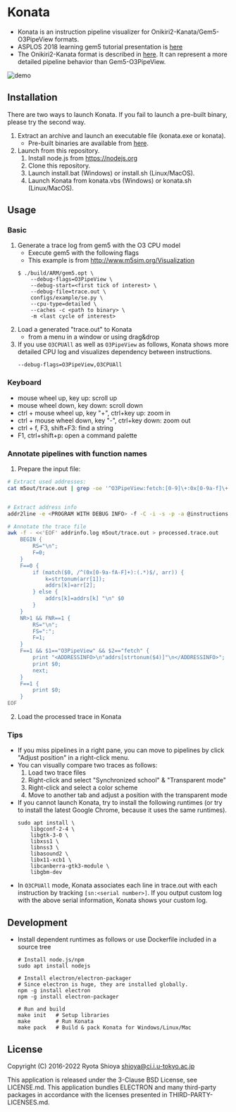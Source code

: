 # Konata

* Konata is an instruction pipeline visualizer for Onikiri2-Kanata/Gem5-O3PipeView formats.
* ASPLOS 2018 learning gem5 tutorial presentation is [here](https://github.com/shioyadan/Konata/wiki/gem5-konata.pdf
)
* The Onikiri2-Kanata format is described in [here](docs/kanata-log-format.md). It can represent a more detailed pipeline behavior than Gem5-O3PipeView.

![demo](https://github.com/shioyadan/Konata/wiki/images/konata.gif)


## Installation

There are two ways to launch Konata.
If you fail to launch a pre-built binary, please try the second way.

1. Extract an archive and launch an executable file (konata.exe or konata).
    * Pre-built binaries are available from [here](https://github.com/shioyadan/Konata/releases).
2. Launch from this repository.
    1. Install node.js from https://nodejs.org
    2. Clone this repository.
    3. Launch install.bat (Windows) or install.sh (Linux/MacOS).
    4. Launch Konata from konata.vbs (Windows) or konata.sh (Linux/MacOS).


## Usage

### Basic

1. Generate a trace log from gem5 with the O3 CPU model
    * Execute gem5 with the following flags
    * This example is from http://www.m5sim.org/Visualization
    ```
    $ ./build/ARM/gem5.opt \
        --debug-flags=O3PipeView \
        --debug-start=<first tick of interest> \
        --debug-file=trace.out \
        configs/example/se.py \
        --cpu-type=detailed \
        --caches -c <path to binary> \
        -m <last cycle of interest>
    ```
2. Load a generated "trace.out" to Konata
    * from a menu in a window or using drag&drop
3. If you use ```O3CPUAll``` as well as ```O3PipeView``` as follows, Konata shows more detailed CPU log and visualizes dependency between instructions. 
    ```
    --debug-flags=O3PipeView,O3CPUAll
    ```

### Keyboard

* mouse wheel up, key up: scroll up
* mouse wheel down, key down: scroll down
* ctrl + mouse wheel up, key "+", ctrl+key up: zoom in
* ctrl + mouse wheel down, key "-", ctrl+key down: zoom out
* ctrl + f, F3, shift+F3: find a string 
* F1, ctrl+shift+p: open a command palette

### Annotate pipelines with function names


1. Prepare the input file:

```sh
# Extract used addresses:
cat m5out/trace.out | grep -oe '^O3PipeView:fetch:[0-9]\+:0x[0-9a-f]\+:' | grep -oe '0x[0-9a-f]\+' | uniq | sort | uniq > instructions.log


# Extract address info
addr2line -e <PROGRAM WITH DEBUG INFO> -f -C -i -s -p -a @instructions.log > addrinfo.log

# Annotate the trace file
awk -f - <<'EOF' addrinfo.log m5out/trace.out > processed.trace.out
    BEGIN { 
        RS="\n"; 
        F=0;
    }
    F==0 {
        if (match($0, /^(0x[0-9a-fA-F]+):(.*)$/, arr)) {
            k=strtonum(arr[1]);
            addrs[k]=arr[2];
        } else {
            addrs[k]=addrs[k] "\n" $0
        }
    }
    NR>1 && FNR==1 { 
        RS="\n"; 
        FS=":";
        F=1;
    }
    F==1 && $1=="O3PipeView" && $2=="fetch" {
        print "<ADDRESSINFO>\n"addrs[strtonum($4)]"\n</ADDRESSINFO>";
        print $0;
        next;
    }
    F==1 {
        print $0;
    }
EOF
```


2. Load the processed trace in Konata

### Tips

* If you miss pipelines in a right pane, you can move to pipelines by click "Adjust position" in a right-click menu.
* You can visually compare two traces as follows:
    1. Load two trace files
    2. Right-click and select "Synchronized school" & "Transparent mode"
    3. Right-click and select a color scheme
    4. Move to another tab and adjust a position with the transparent mode
* If you cannot launch Konata, try to install the following runtimes (or try to install the latest Google Chrome, because it uses the same runtimes).
    ```
    sudo apt install \
        libgconf-2-4 \
        libgtk-3-0 \
        libxss1 \
        libnss3 \
        libasound2 \
        libx11-xcb1 \
        libcanberra-gtk3-module \
        libgbm-dev
    ```
* In ```O3CPUAll``` mode, Konata associates each line in trace.out with each instruction by tracking ```[sn:<serial number>]```. If you output custom log with the above serial information, Konata shows your custom log.


## Development

* Install dependent runtimes as follows or use Dockerfile included in a source tree
    ```
    # Install node.js/npm
    sudo apt install nodejs

    # Install electron/electron-packager
    # Since electron is huge, they are installed globally.
    npm -g install electron
    npm -g install electron-packager

    # Run and build
    make init   # Setup libraries
    make        # Run Konata
    make pack   # Build & pack Konata for Windows/Linux/Mac
    ```

## License

Copyright (C) 2016-2022 Ryota Shioya <shioya@ci.i.u-tokyo.ac.jp>

This application is released under the 3-Clause BSD License, see LICENSE.md.
This application bundles ELECTRON and many third-party packages in accordance with 
the licenses presented in THIRD-PARTY-LICENSES.md.
